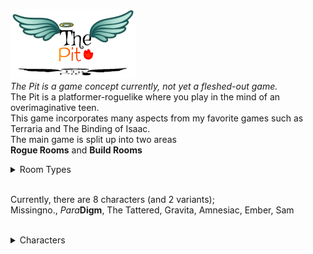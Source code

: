 <img src='image2.jpg' width='200'> <br>
*The Pit is a game concept currently, not yet a fleshed-out game.* <br/>
The Pit is a platformer-roguelike where you play in the mind of an overimaginative teen. <br/>
This game incorporates many aspects from my favorite games such as Terraria and The Binding of Isaac. <br/>
The main game is split up into two areas <br/>
**Rogue Rooms** and **Build Rooms** <br/>

<details>
<summary>Room Types</summary>
    
  ### Rogue Rooms <br/>
  Rogue Rooms are typical top-down Zelda-style rooms with enemies and such. <br/>
  ### Build Rooms <br/>
  Build Rooms are 2d Terraria style rooms where there is a parkour area or a puzzle. <br/>
  In these rooms, your weapon turns into a digging tool based on its attributes, and you gain a block inventory. <br>
  ------------------------------------------------------------------------------------------------------------- <br>
</details> <br>

Currently, there are 8 characters (and 2 variants); <br>
Missingno., *Para***Digm**, The Tattered, Gravita, Amnesiac, Ember, Sam <br>
<br>

<details>
<summary>Characters</summary>
    
    Sam <br>
    Ember <br>
    Amnesiac <br>
    Cuddles <br>
    Cuddles II <br>
    Gravita <br>
    The Tattered <br>
    *Para***Digm** <br>
    Missingno. <br>
    
</details>
